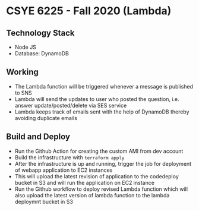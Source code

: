 # CSYE 6225 - Fall 2020 (Lambda)

## Technology Stack
* Node JS
* Database: DynamoDB

## Working
* The Lambda function will be triggered whenever a message is published to SNS
* Lambda will send the updates to user who posted the question, i.e. answer update/posted/delete via SES service
* Lambda keeps track of emails sent with the help of DynamoDB thereby avoiding duplicate emails

## Build and Deploy
* Run the Github Action for creating the custom AMI from dev account
* Build the infrastructure with ```terraform apply```
* After the infrastructure is up and running, trigger the job for deployment of webapp application to EC2 instances
* This will upload the latest revision of application to the codedeploy bucket in S3 and will run the application on EC2 instance
* Run the Github workflow to deploy revised Lambda function which will also upload the latest version of lambda function to the lambda deploymnt bucket in S3